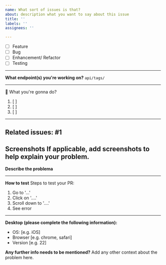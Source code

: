 ```yaml
---
name: What sort of issues is that?
about: description what you want to say about this issue
title: ''
labels: ''
assignees: ''

---
```


- [ ] Feature
- [ ] Bug
- [ ] Enhancement/ Refactor
- [ ] Testing
-----------------------------
**What endpoint(s) you're working on?**
`api/tags/`

------
:dart: What you're gonna do? 
1. [ ]
2. [ ] 
3. [ ] 
-------
**Related issues**: 
#1
------
**Screenshots**
If applicable, add screenshots to help explain your problem.
------
**Describe the problema**

-----
**How to test**
Steps to test your PR:
1. Go to '...'
2. Click on '....'
3. Scroll down to '....'
4. See error

--------
**Desktop (please complete the following information):**
 - OS: [e.g. iOS]
 - Browser [e.g. chrome, safari]
 - Version [e.g. 22]

**Any further info needs to be mentioned?**
Add any other context about the problem here.

